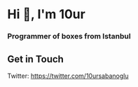 <h1 align="left">Hi 👋, I'm 10ur</h1>
<h3 align="left">Programmer of boxes from Istanbul</h3>


<h2>Get in Touch</h2>

Twitter: https://twitter.com/10ursabanoglu
